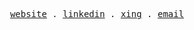 <p align="center">
  <samp>
    <a href="https://julian-scholz.dev">website</a> .
    <a href="https://www.linkedin.com/in/julian-scholz">linkedin</a> .
    <a href="https://www.xing.com/profile/Julian_Scholz2103">xing</a> .
    <a href="mailto:mail@julian-scholz.dev">email</a>
  </samp>
</p>
